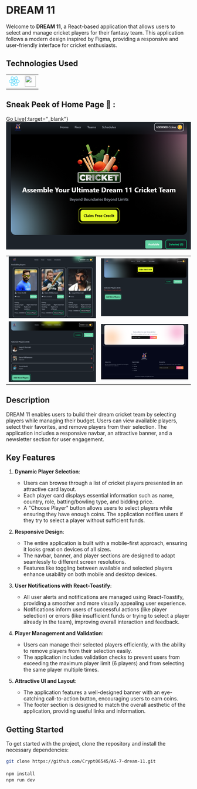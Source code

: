 # DREAM 11

Welcome to **DREAM 11**, a React-based application that allows users to select and manage cricket players for their fantasy team. This application follows a modern design inspired by Figma, providing a responsive and user-friendly interface for cricket enthusiasts.

## Technologies Used

<table>
    <tr>
        <td>
            <a href="#"><img src="https://raw.githubusercontent.com/devicons/devicon/master/icons/react/react-original.svg" alt="" width="30" height="30" /></a>
        </td>
        <td>
            <a href="#"><img src="https://user-images.githubusercontent.com/99184393/179383376-874f547c-4e6f-4826-850e-706b009e7e2b.png" alt="" width="30" height="30" /></a>
        </td>
    </tr>
</table>

## Sneak Peek of Home Page 🙈 :
[Go Live](https://dream11-06.netlify.app/){:target="_blank"}
![home](./pitures/home.png)

<table>
  <tr>
    <td><img src="./pitures/players.png" alt="mockups" /></td>
    <td><img src="./pitures/noplayer.png" alt="mockup" /></td>
  </tr>
  <tr>
    <td><img src="./pitures/selectPlayers.png" alt="mockups" /></td>
    <td><img src="./pitures/footer.png" alt="mockup" /></td>
  </tr>
</table>

## Description

DREAM 11 enables users to build their dream cricket team by selecting players while managing their budget. Users can view available players, select their favorites, and remove players from their selection. The application includes a responsive navbar, an attractive banner, and a newsletter section for user engagement.

## Key Features

1. **Dynamic Player Selection**:

   - Users can browse through a list of cricket players presented in an attractive card layout.
   - Each player card displays essential information such as name, country, role, batting/bowling type, and bidding price.
   - A "Choose Player" button allows users to select players while ensuring they have enough coins. The application notifies users if they try to select a player without sufficient funds.

2. **Responsive Design**:

   - The entire application is built with a mobile-first approach, ensuring it looks great on devices of all sizes.
   - The navbar, banner, and player sections are designed to adapt seamlessly to different screen resolutions.
   - Features like toggling between available and selected players enhance usability on both mobile and desktop devices.

3. **User Notifications with React-Toastify**:

   - All user alerts and notifications are managed using React-Toastify, providing a smoother and more visually appealing user experience.
   - Notifications inform users of successful actions (like player selection) or errors (like insufficient funds or trying to select a player already in the team), improving overall interaction and feedback.

4. **Player Management and Validation**:

   - Users can manage their selected players efficiently, with the ability to remove players from their selection easily.
   - The application includes validation checks to prevent users from exceeding the maximum player limit (6 players) and from selecting the same player multiple times.

5. **Attractive UI and Layout**:
   - The application features a well-designed banner with an eye-catching call-to-action button, encouraging users to earn coins.
   - The footer section is designed to match the overall aesthetic of the application, providing useful links and information.

## Getting Started

To get started with the project, clone the repository and install the necessary dependencies:

```bash
git clone https://github.com/Crypt06545/AS-7-dream-11.git

npm install
npm run dev
```
